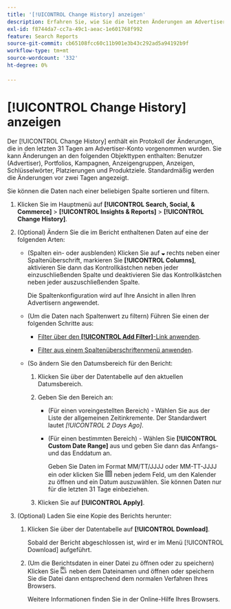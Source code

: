 ```yaml
---
title: '[!UICONTROL Change History] anzeigen'
description: Erfahren Sie, wie Sie die letzten Änderungen am Advertiser-Konto anzeigen.
exl-id: f8744da7-cc7a-49c1-aeac-1e601768f992
feature: Search Reports
source-git-commit: cb65108fcc60c11b901e3b43c292ad5a94192b9f
workflow-type: tm+mt
source-wordcount: '332'
ht-degree: 0%

---
```


# [!UICONTROL Change History] anzeigen

Der [!UICONTROL Change History] enthält ein Protokoll der Änderungen, die in den letzten 31 Tagen am Advertiser-Konto vorgenommen wurden. Sie kann Änderungen an den folgenden Objekttypen enthalten: Benutzer (Advertiser), Portfolios, Kampagnen, Anzeigengruppen, Anzeigen, Schlüsselwörter, Platzierungen und Produktziele. Standardmäßig werden die Änderungen vor zwei Tagen angezeigt.

Sie können die Daten nach einer beliebigen Spalte sortieren und filtern.

1. Klicken Sie im Hauptmenü auf **[!UICONTROL Search, Social, & Commerce]** > **[!UICONTROL Insights & Reports]** > **[!UICONTROL Change History]**.

1. (Optional) Ändern Sie die im Bericht enthaltenen Daten auf eine der folgenden Arten:

   * (Spalten ein- oder ausblenden) Klicken Sie auf ![Pfeil nach unten](/help/search-social-commerce/assets/arrow-down-expand.png "Pfeil nach ") rechts neben einer Spaltenüberschrift, markieren Sie **[!UICONTROL Columns]**, aktivieren Sie dann das Kontrollkästchen neben jeder einzuschließenden Spalte und deaktivieren Sie das Kontrollkästchen neben jeder auszuschließenden Spalte.

     Die Spaltenkonfiguration wird auf Ihre Ansicht in allen Ihren Advertisern angewendet.

   * (Um die Daten nach Spaltenwert zu filtern) Führen Sie einen der folgenden Schritte aus:

      * [Filter über den **[!UICONTROL Add Filter]**-Link anwenden](/help/search-social-commerce/common-tasks/data-views/ad-hoc-settings/column-filter-apply-from-column-heading.md).

      * [Filter aus einem Spaltenüberschriftenmenü anwenden](/help/search-social-commerce/common-tasks/data-views/ad-hoc-settings/column-filter-apply-from-column-heading.md).

   * (So ändern Sie den Datumsbereich für den Bericht:

      1. Klicken Sie über der Datentabelle auf den aktuellen Datumsbereich.

      1. Geben Sie den Bereich an:

         * (Für einen voreingestellten Bereich) - Wählen Sie aus der Liste der allgemeinen Zeitinkremente. Der Standardwert lautet *[!UICONTROL 2 Days Ago]*.

         * (Für einen bestimmten Bereich) - Wählen Sie **[!UICONTROL Custom Date Range]** aus und geben Sie dann das Anfangs- und das Enddatum an.

           Geben Sie Daten im Format MM/TT/JJJJ oder MM-TT-JJJJ ein oder klicken Sie ![Kalender](/help/search-social-commerce/assets/calendar.png "Kalender") neben jedem Feld, um den Kalender zu öffnen und ein Datum auszuwählen. Sie können Daten nur für die letzten 31 Tage einbeziehen.

      1. Klicken Sie auf **[!UICONTROL Apply]**.

1. (Optional) Laden Sie eine Kopie des Berichts herunter:

   1. Klicken Sie über der Datentabelle auf **[!UICONTROL Download]**.

      Sobald der Bericht abgeschlossen ist, wird er im Menü [!UICONTROL Download] aufgeführt.

   1. (Um die Berichtsdaten in einer Datei zu öffnen oder zu speichern) Klicken Sie ![Bericht als XLS herunterladen](/help/search-social-commerce/assets/download-spreadsheet2.png "Bericht als XLS herunterladen") neben dem Dateinamen und öffnen oder speichern Sie die Datei dann entsprechend dem normalen Verfahren Ihres Browsers.

      Weitere Informationen finden Sie in der Online-Hilfe Ihres Browsers.
